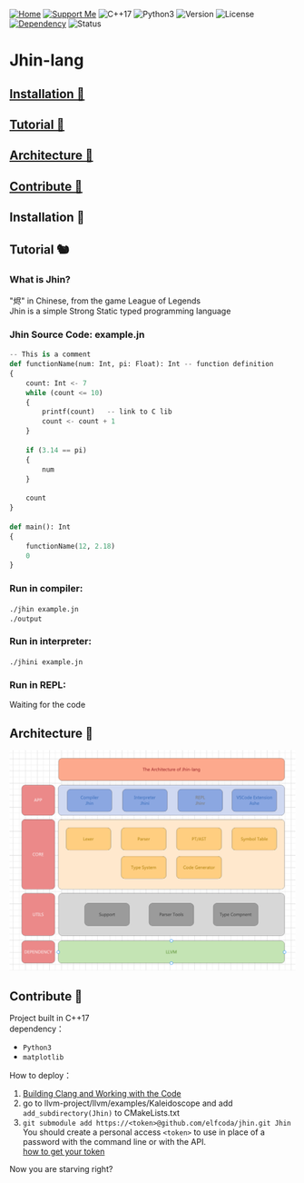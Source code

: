 <a href="http://flowerdance.me/"><img alt="Home" src="https://img.shields.io/badge/Home-🌏-9cf"></a>
<a href="https://www.patreon.com/wenjielu"><img alt="Support Me" src="https://img.shields.io/badge/Support%20Me-%F0%9F%92%97-green"></a>
<img alt="C++17" src="https://img.shields.io/badge/Language-C%2B%2B17-orange">
<img alt="Python3" src="https://img.shields.io/badge/Language-Python3-blueviolet">
<img alt="Version" src="https://img.shields.io/badge/Version-1.0-ff69b4">
<img alt="License" src="https://img.shields.io/badge/License-Apache--2.0-blue">  
<a href="https://llvm.org/"><img alt="Dependency" src="https://img.shields.io/badge/Dependency-LLVM-C67DEA"></a>
<img alt="Status" src="https://img.shields.io/badge/Status-🍇-15AC96">


# Jhin-lang  
  
 ## [Installation 🥧](#anc_0)  
 ## [Tutorial 🥙](#anc_1)
 ## [Architecture 🥗](#anc_2)
 ## [Contribute 🍖](#anc_3)
 
  
<h2 name = "anc_0">Installation 🐇</h2>  
<h2 name = "anc_1">Tutorial 🐿</h2>  

### What is Jhin?  
"烬" in Chinese, from the game League of Legends   
Jhin is a simple Strong Static typed programming language   
   
### Jhin Source Code: example.jn  
``` python
-- This is a comment
def functionName(num: Int, pi: Float): Int -- function definition
{
    count: Int <- 7
    while (count <= 10)
    {
        printf(count)   -- link to C lib
        count <- count + 1
    }

    if (3.14 == pi)
    {
        num
    }

    count
}

def main(): Int
{
    functionName(12, 2.18)
    0
}
```
  
### Run in compiler:  
`./jhin example.jn`  
`./output`  
  
### Run in interpreter:  
`./jhini example.jn`  
  
### Run in REPL:  
Waiting for the code  

<h2 name = "anc_2">Architecture 🐢</h2>

<img alt="Arch" src="https://github.com/elfcoda/jhin/blob/master/pic/arch.png">

<h2 name = "anc_3">Contribute 🦘</h2>

Project built in C++17    
dependency：  
- `Python3`  
- `matplotlib`  
  
How to deploy：  
1. [Building Clang and Working with the Code][0]  
2. go to llvm-project/llvm/examples/Kaleidoscope and add `add_subdirectory(Jhin)` to CMakeLists.txt    
3. `git submodule add https://<token>@github.com/elfcoda/jhin.git Jhin`   
    You should create a personal access `<token>` to use in place of a password with the command line or with the API.  
    [how to get your token][1]  
  
  
  
  
  
  
  
Now you are starving right?  
  
[0]: https://clang.llvm.org/get_started.html
[1]: https://docs.github.com/en/github/authenticating-to-github/keeping-your-account-and-data-secure/creating-a-personal-access-token  


